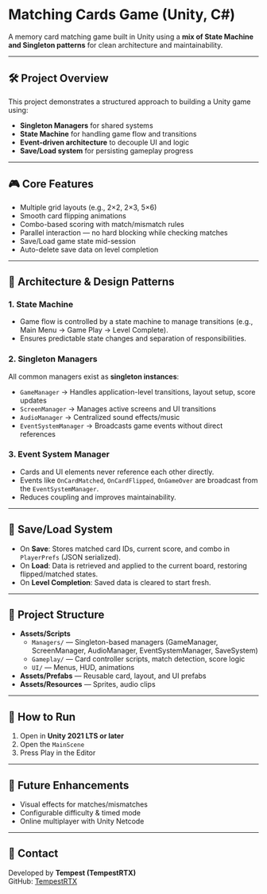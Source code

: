 # Matching Cards Game (Unity, C#)

A memory card matching game built in Unity using a **mix of State Machine and Singleton patterns** for clean architecture and maintainability.

---

## 🛠 Project Overview
This project demonstrates a structured approach to building a Unity game using:
- **Singleton Managers** for shared systems
- **State Machine** for handling game flow and transitions
- **Event-driven architecture** to decouple UI and logic
- **Save/Load system** for persisting gameplay progress

---

## 🎮 Core Features
- Multiple grid layouts (e.g., 2×2, 2×3, 5×6)
- Smooth card flipping animations
- Combo-based scoring with match/mismatch rules
- Parallel interaction — no hard blocking while checking matches
- Save/Load game state mid-session
- Auto-delete save data on level completion

---

## 🧩 Architecture & Design Patterns
### **1. State Machine**
- Game flow is controlled by a state machine to manage transitions (e.g., Main Menu → Game Play → Level Complete).
- Ensures predictable state changes and separation of responsibilities.

### **2. Singleton Managers**
All common managers exist as **singleton instances**:
- `GameManager` → Handles application-level transitions, layout setup, score updates
- `ScreenManager` → Manages active screens and UI transitions
- `AudioManager` → Centralized sound effects/music
- `EventSystemManager` → Broadcasts game events without direct references

### **3. Event System Manager**
- Cards and UI elements never reference each other directly.
- Events like `OnCardMatched`, `OnCardFlipped`, `OnGameOver` are broadcast from the `EventSystemManager`.
- Reduces coupling and improves maintainability.

---

## 💾 Save/Load System
- On **Save**: Stores matched card IDs, current score, and combo in `PlayerPrefs` (JSON serialized).
- On **Load**: Data is retrieved and applied to the current board, restoring flipped/matched states.
- On **Level Completion**: Saved data is cleared to start fresh.

---

## 📂 Project Structure
- **Assets/Scripts**
  - `Managers/` — Singleton-based managers (GameManager, ScreenManager, AudioManager, EventSystemManager, SaveSystem)
  - `Gameplay/` — Card controller scripts, match detection, score logic
  - `UI/` — Menus, HUD, animations
- **Assets/Prefabs** — Reusable card, layout, and UI prefabs
- **Assets/Resources** — Sprites, audio clips

---

## 🚀 How to Run
1. Open in **Unity 2021 LTS or later**
2. Open the `MainScene`
3. Press Play in the Editor

---

## 🔮 Future Enhancements
- Visual effects for matches/mismatches
- Configurable difficulty & timed mode
- Online multiplayer with Unity Netcode

---

## 📧 Contact
Developed by **Tempest (TempestRTX)**  
GitHub: [TempestRTX](https://github.com/TempestRTX)
